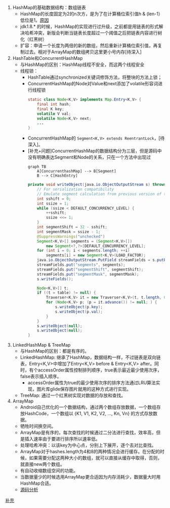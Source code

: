 1. HashMap的基础数据结构：数组链表
    * HashMap的长度固定为2的n次方，是为了在计算桶位索引值h & (len-1）低位是1。[原因](https://www.cnblogs.com/chengxiao/p/6059914.html#t3)
    * jdk1.8.* 的时候，HashMap的实现进行过升级，之前都是用链表的形式解决哈希冲突，新版会判断当链表长度超过一个阈值之后把链表内容进行树化（红黑树）
    * 扩容：申请一个长度为两倍的新的数组，然后重新计算桶位索引值，再复制过去。相对于ArrayMap的数组拷贝这里更小号内存[待深入]
2. HashTable和ConcurrentHashMap
    * 与HashMap的区别：HashMap线程不安全，而这两个线程安全
    * 线程锁：
        * HashTable通过synchronized关键词修饰方法，将整块的方法上锁；
        * ConcurrentHashMap的Node对Value和next添加了volatile形容词进行线程锁
            ``` java
            static class Node<K,V> implements Map.Entry<K,V> {
                final int hash;
                final K key;
                volatile V val;
                volatile Node<K,V> next;
                ...
            }

            ```
        * ConcurrentHashMap的 ``` Segment<K,V> extends ReentrantLock ```，[待深入]。
        * [补充+问题]ConcurrentHashMap的数据结构分为三层，但是源码中没有明确表达Segment和Node的关系，只在一个方法中出现过
            ```
            graph TB
                A[ConcurrenthashMap] --> B[Segment]
                B --> C[HashEntry]
            ```
            ``` java
            private void writeObject(java.io.ObjectOutputStream s) throws java.io.IOException {
                // For serialization compatibility
                // Emulate segment calculation from previous version of this class
                int sshift = 0;
                int ssize = 1;
                while (ssize < DEFAULT_CONCURRENCY_LEVEL) {
                    ++sshift;
                    ssize <<= 1;
                }
                int segmentShift = 32 - sshift;
                int segmentMask = ssize - 1;
                @SuppressWarnings("unchecked")
                Segment<K,V>[] segments = (Segment<K,V>[])
                    new Segment<?,?>[DEFAULT_CONCURRENCY_LEVEL];
                for (int i = 0; i < segments.length; ++i)
                    segments[i] = new Segment<K,V>(LOAD_FACTOR);
                java.io.ObjectOutputStream.PutField streamFields = s.putFields();
                streamFields.put("segments", segments);
                streamFields.put("segmentShift", segmentShift);
                streamFields.put("segmentMask", segmentMask);
                s.writeFields();

                Node<K,V>[] t;
                if ((t = table) != null) {
                    Traverser<K,V> it = new Traverser<K,V>(t, t.length, 0, t.length);
                    for (Node<K,V> p; (p = it.advance()) != null; ) {
                        s.writeObject(p.key);
                        s.writeObject(p.val);
                    }
                }
                s.writeObject(null);
                s.writeObject(null);
            }
            ```
3. LinkedHashMap & TreeMap
    * 与HashMap的区别：都是有序的。
    * LinkedHashMap: 继承了HashMap，数据结构一样，不过链表是双向链表，Entry<K,V>中增加了Entry<K,V> before & Entry<K,V> after。同时，有个accessOrder属性控制排列顺序，true表示最近最少使用次序，false表示插入顺序。
        * accessOrder属性为true的最少使用次序的排序方法通过LRU算法实现，图片库glide保存图片就用的这种方式进行实现。
    * TreeMap: 通过一个红黑树实现对数据的存放和查找。
4. ArrayMap
    * Android自己优化的一个数据结构，通过两个数组存放数据，一个数组存放HashCode，一个数组以 {K1, V1, K2, V2, ..., Kn, Vn} 的方式存放数据。
    * 牺牲时间换空间。
    * ArrayMap是有序的，每次查找的时候通过二分法进行查找，效率高，但是插入速率由于要进行排序所以速率低。
    * 处理哈希冲突：以该key为中心点，分别上下展开，逐个去对比查找。
    * ArrayMap对于hashes.length为4和8的两种情况会进行缓存。在分配的时候，如果需要分配这两种大小的数组，就可以直接从缓存中取得，否则，就直接new两个数组。
    * 有自动收缩数组空间的功能。
    * 当数据量少的时候选用ArrayMap更合适因为内存消耗少，数据量大时用HashMap合适。
    * [源码分析](https://www.jianshu.com/p/1fb660978b14)

    
[补充](https://www.cnblogs.com/beatIteWeNerverGiveUp/p/5709841.html)
